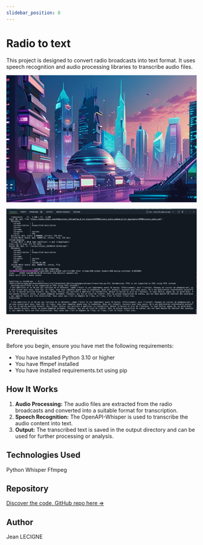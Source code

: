 ```yaml
---
slidebar_position: 8
---
```

# Radio to text

This project is designed to convert radio broadcasts into text format. It uses speech recognition and audio processing libraries to transcribe audio files.

![radio_to_txt_city_img](../../static/img/project_img/radio_to_text.jpg)


![radio_to_text_terminal_img](../../static/img/project_img/radio_to_text.png)

## Prerequisites

Before you begin, ensure you have met the following requirements:

* You have installed Python 3.10 or higher
* You have ffmpef installed
* You have installed requirements.txt using pip

## How It Works

1. **Audio Processing:** The audio files are extracted from the radio broadcasts and converted into a suitable format for transcription.
2. **Speech Recognition:** The OpenAPI-Whisper is used to transcribe the audio content into text.
3. **Output:** The transcribed text is saved in the output directory and can be used for further processing or analysis.

## Technologies Used
Python Whisper Ffmpeg

## Repository

[Discover the code, GitHub repo here =>](https://github.com/Phenixjj/Maydays/tree/master/md-p-07_radio_to_text)

## Author
Jean LECIGNE